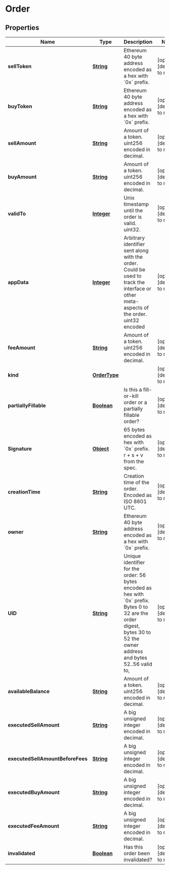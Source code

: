 # Order

## Properties

| Name                             | Type                          | Description                                                                                                                                                                          | Notes                        |
| -------------------------------- | ----------------------------- | ------------------------------------------------------------------------------------------------------------------------------------------------------------------------------------ | ---------------------------- |
| **sellToken**                    | [**String**](#)       | Ethereum 40 byte address encoded as a hex with &#x60;0x&#x60; prefix.                                                                                                                | [optional] [default to null] |
| **buyToken**                     | [**String**](#)       | Ethereum 40 byte address encoded as a hex with &#x60;0x&#x60; prefix.                                                                                                                | [optional] [default to null] |
| **sellAmount**                   | [**String**](#)       | Amount of a token. uint256 encoded in decimal.                                                                                                                                       | [optional] [default to null] |
| **buyAmount**                    | [**String**](#)       | Amount of a token. uint256 encoded in decimal.                                                                                                                                       | [optional] [default to null] |
| **validTo**                      | [**Integer**](i#d)     | Unix timestamp until the order is valid. uint32.                                                                                                                                     | [optional] [default to null] |
| **appData**                      | [**Integer**](i#d)     | Arbitrary identifier sent along with the order. Could be used to track the interface or other meta-aspects of the order. uint32 encoded                                              | [optional] [default to null] |
| **feeAmount**                    | [**String**](#)       | Amount of a token. uint256 encoded in decimal.                                                                                                                                       | [optional] [default to null] |
| **kind**                         | [**OrderType**](#) |                                                                                                                                                                                      | [optional] [default to null] |
| **partiallyFillable**            | [**Boolean**](#)     | Is this a fill-or-kill order or a partially fillable order?                                                                                                                          | [optional] [default to null] |
| **Signature**                    | [**Object**](#)             | 65 bytes encoded as hex with &#x60;0x&#x60; prefix. r + s + v from the spec.                                                                                                         | [optional] [default to null] |
| **creationTime**                 | [**String**](#)       | Creation time of the order. Encoded as ISO 8601 UTC.                                                                                                                                 | [optional] [default to null] |
| **owner**                        | [**String**](#)       | Ethereum 40 byte address encoded as a hex with &#x60;0x&#x60; prefix.                                                                                                                | [optional] [default to null] |
| **UID**                          | [**String**](#)       | Unique identifier for the order: 56 bytes encoded as hex with &#x60;0x&#x60; prefix. Bytes 0 to 32 are the order digest, bytes 30 to 52 the owner address and bytes 52..56 valid to, | [optional] [default to null] |
| **availableBalance**             | [**String**](#)       | Amount of a token. uint256 encoded in decimal.                                                                                                                                       | [optional] [default to null] |
| **executedSellAmount**           | [**String**](#)       | A big unsigned integer encoded in decimal.                                                                                                                                           | [optional] [default to null] |
| **executedSellAmountBeforeFees** | [**String**](#)       | A big unsigned integer encoded in decimal.                                                                                                                                           | [optional] [default to null] |
| **executedBuyAmount**            | [**String**](#)       | A big unsigned integer encoded in decimal.                                                                                                                                           | [optional] [default to null] |
| **executedFeeAmount**            | [**String**](#)       | A big unsigned integer encoded in decimal.                                                                                                                                           | [optional] [default to null] |
| **invalidated**                  | [**Boolean**](#)     | Has this order been invalidated?                                                                                                                                                     | [optional] [default to null] |
